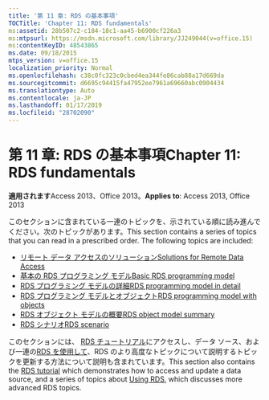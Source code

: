 ```yaml
---
title: '第 11 章: RDS の基本事項'
TOCTitle: 'Chapter 11: RDS fundamentals'
ms:assetid: 28b507c2-c184-18c1-aa45-b6900cf226a3
ms:mtpsurl: https://msdn.microsoft.com/library/JJ249044(v=office.15)
ms:contentKeyID: 48543865
ms.date: 09/18/2015
mtps_version: v=office.15
localization_priority: Normal
ms.openlocfilehash: c38c0fc323c0cbed4ea344fe86cab88a17d669da
ms.sourcegitcommit: d6695c94415fa47952ee7961a69660abc0904434
ms.translationtype: Auto
ms.contentlocale: ja-JP
ms.lasthandoff: 01/17/2019
ms.locfileid: "28702090"
---
```

# <a name="chapter-11-rds-fundamentals"></a><span data-ttu-id="56c4a-102">第 11 章: RDS の基本事項</span><span class="sxs-lookup"><span data-stu-id="56c4a-102">Chapter 11: RDS fundamentals</span></span>

<span data-ttu-id="56c4a-103">**適用されます**Access 2013、Office 2013。</span><span class="sxs-lookup"><span data-stu-id="56c4a-103">**Applies to**: Access 2013, Office 2013</span></span>

<span data-ttu-id="56c4a-p101">このセクションに含まれている一連のトピックを、示されている順に読み進んでください。次のトピックがあります。</span><span class="sxs-lookup"><span data-stu-id="56c4a-p101">This section contains a series of topics that you can read in a prescribed order. The following topics are included:</span></span>

- [<span data-ttu-id="56c4a-106">リモート データ アクセスのソリューション</span><span class="sxs-lookup"><span data-stu-id="56c4a-106">Solutions for Remote Data Access</span></span>](solutions-for-remote-data-access.md)
- [<span data-ttu-id="56c4a-107">基本の RDS プログラミング モデル</span><span class="sxs-lookup"><span data-stu-id="56c4a-107">Basic RDS programming model</span></span>](basic-rds-programming-model.md)
- [<span data-ttu-id="56c4a-108">RDS プログラミング モデルの詳細</span><span class="sxs-lookup"><span data-stu-id="56c4a-108">RDS programming model in detail</span></span>](rds-programming-model-in-detail.md)
- [<span data-ttu-id="56c4a-109">RDS プログラミング モデルとオブジェクト</span><span class="sxs-lookup"><span data-stu-id="56c4a-109">RDS programming model with objects</span></span>](rds-programming-model-with-objects.md)
- [<span data-ttu-id="56c4a-110">RDS オブジェクト モデルの概要</span><span class="sxs-lookup"><span data-stu-id="56c4a-110">RDS object model summary</span></span>](rds-object-model-summary.md)
- [<span data-ttu-id="56c4a-111">RDS シナリオ</span><span class="sxs-lookup"><span data-stu-id="56c4a-111">RDS scenario</span></span>](rds-scenario.md)

<span data-ttu-id="56c4a-112">このセクションには、 [RDS チュートリアル](chapter-12-rds-tutorial.md)にアクセスし、データ ソース、および一連の[RDS を使用して](chapter-13-rds-usage-and-security.md)、RDS のより高度なトピックについて説明するトピックを更新する方法について説明も含まれています。</span><span class="sxs-lookup"><span data-stu-id="56c4a-112">This section also contains the [RDS tutorial](chapter-12-rds-tutorial.md) which demonstrates how to access and update a data source, and a series of topics about [Using RDS](chapter-13-rds-usage-and-security.md), which discusses more advanced RDS topics.</span></span>

